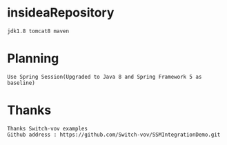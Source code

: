 # insideaRepository
	jdk1.8 tomcat8 maven

# Planning	
	Use Spring Session(Upgraded to Java 8 and Spring Framework 5 as baseline)
	
# Thanks
	Thanks Switch-vov examples
	Github address : https://github.com/Switch-vov/SSMIntegrationDemo.git